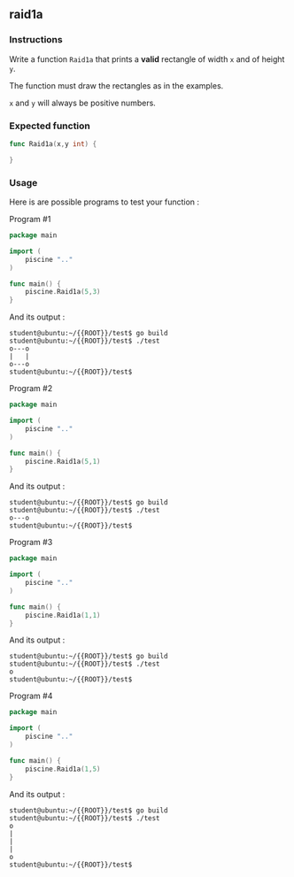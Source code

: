 ## raid1a

### Instructions

Write a function `Raid1a` that prints a **valid** rectangle of width `x` and of height `y`.

The function must draw the rectangles as in the examples.

`x` and `y` will always be positive numbers.

### Expected function

```go
func Raid1a(x,y int) {

}
```

### Usage

Here is are possible programs to test your function :

Program #1

```go
package main

import (
	piscine ".."
)

func main() {
	piscine.Raid1a(5,3)
}
```

And its output :

```console
student@ubuntu:~/{{ROOT}}/test$ go build
student@ubuntu:~/{{ROOT}}/test$ ./test
o---o
|   |
o---o
student@ubuntu:~/{{ROOT}}/test$
```

Program #2

```go
package main

import (
	piscine ".."
)

func main() {
	piscine.Raid1a(5,1)
}
```

And its output :

```console
student@ubuntu:~/{{ROOT}}/test$ go build
student@ubuntu:~/{{ROOT}}/test$ ./test
o---o
student@ubuntu:~/{{ROOT}}/test$
```

Program #3

```go
package main

import (
	piscine ".."
)

func main() {
	piscine.Raid1a(1,1)
}
```

And its output :

```console
student@ubuntu:~/{{ROOT}}/test$ go build
student@ubuntu:~/{{ROOT}}/test$ ./test
o
student@ubuntu:~/{{ROOT}}/test$
```

Program #4

```go
package main

import (
	piscine ".."
)

func main() {
	piscine.Raid1a(1,5)
}
```

And its output :

```console
student@ubuntu:~/{{ROOT}}/test$ go build
student@ubuntu:~/{{ROOT}}/test$ ./test
o
|
|
|
o
student@ubuntu:~/{{ROOT}}/test$
```
